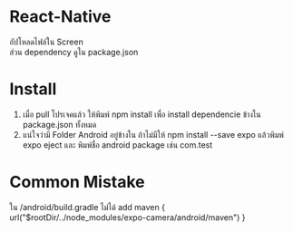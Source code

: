 # React-Native

อัปโหลดไฟล์ใน Screen <br>
ส่วน dependency ดูใน package.json

# Install
 
 1. เมื่อ pull โปรเจคแล้ว ให้พิมพ์ npm install  เพื่อ install dependencie ข้างใน package.json ทั้งหมด
 2. แน่ใจว่ามี Folder Android อยู่ข้างใน ถ้าไม่มีให้ npm install --save expo แล้วพิมพ์ expo eject และ พิมพ์ชื่อ android package เช่น com.test


 # Common Mistake

ใน /android/build.gradle  ไม่ได้ add
 maven { url("$rootDir/../node_modules/expo-camera/android/maven") }
 
